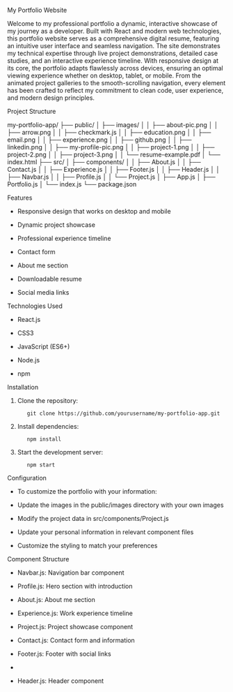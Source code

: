My Portfolio Website

Welcome to my professional portfolio a dynamic, interactive showcase of my journey as a developer. Built with React and modern web technologies, this portfolio website serves as a comprehensive digital resume, featuring an intuitive user interface and seamless navigation. The site demonstrates my technical expertise through live project demonstrations, detailed case studies, and an interactive experience timeline. With responsive design at its core, the portfolio adapts flawlessly across devices, ensuring an optimal viewing experience whether on desktop, tablet, or mobile. From the animated project galleries to the smooth-scrolling navigation, every element has been crafted to reflect my commitment to clean code, user experience, and modern design principles.


Project Structure

my-portfolio-app/
├── public/
│   ├── images/
│   │   ├── about-pic.png
│   │   ├── arrow.png
│   │   ├── checkmark.js
│   │   ├── education.png
│   │   ├── email.png
│   │   ├── experience.png
│   │   ├── github.png
│   │   ├── linkedin.png
│   │   ├── my-profile-pic.png
│   │   ├── project-1.png
│   │   ├── project-2.png
│   │   ├── project-3.png
│   │   └── resume-example.pdf
│   └── index.html
├── src/
│   ├── components/
│   │   ├── About.js
│   │   ├── Contact.js
│   │   ├── Experience.js
│   │   ├── Footer.js
│   │   ├── Header.js
│   │   ├── Navbar.js
│   │   ├── Profile.js
│   │   └── Project.js
│   ├── App.js
│   ├── Portfolio.js
│   └── index.js
└── package.json

Features

- Responsive design that works on desktop and mobile

- Dynamic project showcase

- Professional experience timeline

- Contact form

- About me section

- Downloadable resume

- Social media links

Technologies Used

- React.js

- CSS3

- JavaScript (ES6+)

- Node.js

- npm


 Installation

1. Clone the repository:

          git clone https://github.com/yourusername/my-portfolio-app.git

2. Install dependencies:

          npm install
   
3. Start the development server:

          npm start


Configuration

- To customize the portfolio with your information:

- Update the images in the public/images directory with your own images

- Modify the project data in src/components/Project.js

- Update your personal information in relevant component files

- Customize the styling to match your preferences

     

Component Structure

- Navbar.js: Navigation bar component

- Profile.js: Hero section with introduction

- About.js: About me section

- Experience.js: Work experience timeline

- Project.js: Project showcase component

- Contact.js: Contact form and information

- Footer.js: Footer with social links
-
- Header.js: Header component




